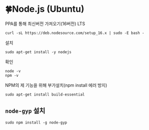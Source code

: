 # 🍀Node.js (Ubuntu)
PPA를 통해 최신버전 가져오기(16버전) LTS
```
curl -sL https://deb.nodesource.com/setup_16.x | sudo -E bash -
```
설치
```
sudo apt-get install -y nodejs
```
확인
```
node -v
npm -v
```
NPM의 제 기능을 위해 부가설치(npm install 에러 방지)
```
sudo apt-get install build-essential
```

## `node-gyp` 설치

```
sudo npm install -g node-gyp
```
